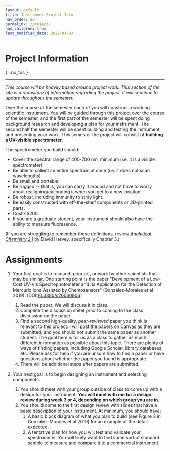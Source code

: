 ```yaml
---
layout: default
title: Instrument Project Info
nav_order: 20
permalink: /project/
has_children: true
last_modified_date: 2022-01-03
---
```



# Project Information
{: .no_toc  }

----

*This course will be heavily based around project work.  This section of the site is a repository of information regarding the project.  It will continue to update throughout the semester.*


Over the course of the semester each of you will construct a working scientific instrument.  You will be guided through this project over the course of the semester, and the first part of the semester will be spent doing background research and developing a plan for your instrument.  The second half the semester will be spent building and testing the instrument, and presenting your work.  This semester the project will consist of **building a UV-visible spectrometer**.

The spectrometer you build should:
- Cover the spectral range of 400-700 nm, minimum (i.e. it is a visible spectrometer)
- Be able to collect an entire spectrum at once (i.e. it does not scan wavelengths)
- Be small and portable
- Be *rugged* -- that is, you can carry it around and not have to worry about realigning/calibrating it when you get to a new location.
- Be *robust*, including immunity to stray light.
- Be easily constructed with off-the-shelf components or 3D-printed parts.
- Cost \<$200.
- If you are a graduate student, your instrument should also have the ability to measure fluoresence.

(If you are struggling to remember these definitions, review [*Analytical Chemistry 2.1*](https://chem.libretexts.org/Bookshelves/Analytical_Chemistry/Analytical_Chemistry_2.1_%28Harvey%29) by David Harvey, specifically Chapter 3.)

# Assignments

1. Your first goal is to research prior art, or work by other scientists that may be similar.  One starting point is the paper "Development of a Low-Cost UV-Vis Spectrophotometer and Its Application for the Detection of Mercuric Ions Assisted by Chemosensors" (González-Morales et al 2019). [DOI:[10.3390/s20030906](http://dx.doi.org/10.3390/s20030906)]
	1. Read the paper.  We will discuss it in class.
	1. Complete the discussion sheet *prior* to coming to the class discussion on the paper.
	2. Find a second high-quality, *peer-reviewed* paper you think is relevant to this project.  I will post the papers on Canvas as they are submitted, and you should not submit the same paper as another student.  The goal here is for us as a class to gather as much different information as possible about this topic.  There are plenty of ways of finding papers, including Google Scholar, library databases, etc.  Please ask for help if you are unsure how to find a paper or have questions about whether the paper you found is appropriate.
	1. There will be additional steps after papers are submitted.

2. Your next goal is to begin designing an instrument and selecting components.
	1. You should meet with your group outside of class to come up with a design for your instrument.  **You will meet with me for a design review during week 3 or 4, depending on which group you are in.**
	1. You should come to the first design review with slides that have a basic description of your instrument.  At minimum, you should have:
		1. A basic block diagram of what you plan to build (see Figure 3 in González-Morales et al 2019) for an example of the detail expected.
		1. A tentative plan for how you will test and validate your spectrometer. You will likely want to find some sort of standard sample to measure and compare it to a commercial instrument.

